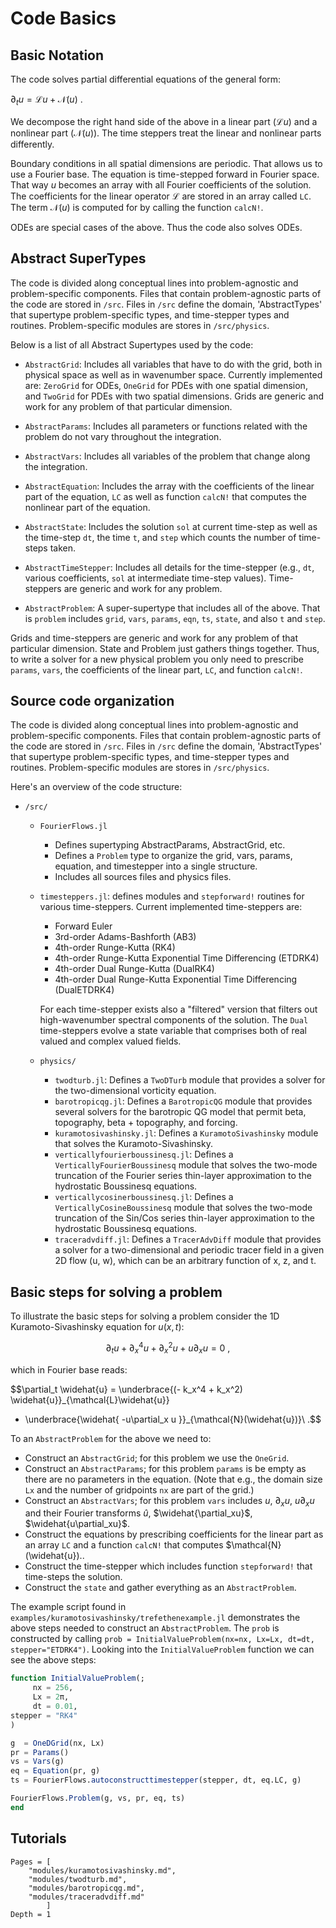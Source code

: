 # Code Basics


## Basic Notation

The code solves partial differential equations of the general form:

$\partial_t u = \mathcal{L}u + \mathcal{N}(u)\ .$

We decompose the right hand side of the above in a linear part ($\mathcal{L}u$)
and a nonlinear part ($\mathcal{N}(u)$). The time steppers treat the linear and
nonlinear parts differently.

Boundary conditions in all spatial dimensions are periodic. That allows us to use
a Fourier base. The equation is time-stepped forward in Fourier space. That way
$u$ becomes an array with all Fourier coefficients of the solution. The coefficients
for the linear operator $\mathcal{L}$ are stored in an array called `LC`. The term
$\mathcal{N}(u)$ is computed for by calling the function `calcN!`.

ODEs are special cases of the above. Thus the code also solves ODEs.



## Abstract SuperTypes

The code is divided along conceptual lines into problem-agnostic and
problem-specific components. Files that contain problem-agnostic parts
of the code are stored in `/src`. Files in `/src` define the domain,
'AbstractTypes' that supertype problem-specific types, and
time-stepper types and routines. Problem-specific modules are stores
in `/src/physics`.

Below is a list of all Abstract Supertypes used by the code:

- `AbstractGrid`: Includes all variables that have to do with the grid, both in
physical space as well as in wavenumber space. Currently implemented are:
`ZeroGrid` for ODEs, `OneGrid` for PDEs with one spatial dimension, and `TwoGrid`
for PDEs with two spatial dimensions. Grids are generic and work for any problem
of that particular dimension.

- `AbstractParams`: Includes all parameters or functions related with the problem
do not vary throughout the integration.

- `AbstractVars`: Includes all variables of the problem that change along the
integration.

- `AbstractEquation`: Includes the array with the coefficients of the linear part
of the equation, `LC` as well as function `calcN!` that computes the nonlinear
part of the equation.

- `AbstractState`: Includes the solution `sol` at current time-step as well as
the time-step `dt`, the time `t`, and `step` which counts the number of
time-steps taken.

- `AbstractTimeStepper`: Includes all details for the time-stepper (e.g., `dt`,
  various coefficients, `sol` at intermediate time-step values). Time-steppers
  are generic and work for any problem.

- `AbstractProblem`: A super-supertype that includes all of the above. That is
`problem` includes `grid`, `vars`, `params`, `eqn`, `ts`, `state`, and also `t`
and `step`.

Grids and time-steppers are generic and work for any problem of that particular
dimension. State and Problem just gathers things together. Thus, to write a solver
for a new physical problem you only need to prescribe `params`, `vars`, the
coefficients of the linear part, `LC`, and function `calcN!`.


## Source code organization

The code is divided along conceptual lines into problem-agnostic and
problem-specific components. Files that contain problem-agnostic parts
of the code are stored in `/src`. Files in `/src` define the domain,
'AbstractTypes' that supertype problem-specific types, and
time-stepper types and routines. Problem-specific modules are stores
in `/src/physics`.

Here's an overview of the code structure:

- `/src/`
    - `FourierFlows.jl`
        - Defines supertyping AbstractParams, AbstractGrid, etc.
        - Defines a `Problem` type to organize the grid, vars, params,
            equation, and timestepper into a single structure.
        - Includes all sources files and physics files.
   - `timesteppers.jl`: defines modules and `stepforward!` routines for
        various time-steppers. Current implemented time-steppers are:
        - Forward Euler
        - 3rd-order Adams-Bashforth (AB3)
        - 4th-order Runge-Kutta (RK4)
        - 4th-order Runge-Kutta Exponential Time Differencing (ETDRK4)
        - 4th-order Dual Runge-Kutta (DualRK4)
        - 4th-order Dual Runge-Kutta Exponential Time Differencing (DualETDRK4)

        For each time-stepper exists also a "filtered" version that filters
        out high-wavenumber spectral components of the solution. The `Dual`
        time-steppers evolve a state variable that comprises both of real valued
        and complex valued fields.

    - `physics/`
        - `twodturb.jl`: Defines a `TwoDTurb` module that provides a
                solver for the two-dimensional vorticity equation.
        - `barotropicqg.jl`: Defines a `BarotropicQG` module that provides
                several solvers for the barotropic QG model that permit beta,
                topography, beta + topography, and forcing.
        - `kuramotosivashinsky.jl`: Defines a `KuramotoSivashinsky` module that
                solves the Kuramoto-Sivashinsky.
        - `verticallyfourierboussinesq.jl`: Defines a `VerticallyFourierBoussinesq` module that
                solves the two-mode truncation of the Fourier series thin-layer approximation to the hydrostatic Boussinesq equations.
        - `verticallycosinerboussinesq.jl`: Defines a `VerticallyCosineBoussinesq` module that
                solves the two-mode truncation of the Sin/Cos series thin-layer approximation to the hydrostatic Boussinesq equations.
        - `traceradvdiff.jl`: Defines a `TracerAdvDiff` module that
                provides a solver for a two-dimensional and periodic tracer
                field in a given 2D flow (u, w), which can be an arbitrary
                function of x, z, and t.



## Basic steps for solving a problem

To illustrate the basic steps for solving a problem consider the 1D
Kuramoto-Sivashinsky equation for $u(x, t)$:

$$\partial_t u + \partial_x^4 u + \partial_x^2 u + u\partial_x u = 0\ ,$$

which in Fourier base reads:

$$\partial_t \widehat{u} = \underbrace{(- k_x^4 + k_x^2) \widehat{u}}_{\mathcal{L}\widehat{u}}
+ \underbrace{\widehat{ -u\partial_x u }}_{\mathcal{N}(\widehat{u})}\ .$$


To an `AbstractProblem` for the above we need to:
- Construct an `AbstractGrid`; for this problem we use the `OneGrid`.
- Construct an `AbstractParams`; for this problem `params` is be empty as
there are no parameters in the equation. (Note that e.g., the domain size `Lx`
  and the number of gridpoints `nx` are part of the grid.)
- Construct an `AbstractVars`; for this problem `vars` includes $u$, $\partial_xu$,
$u\partial_xu$ and their Fourier transforms $\widehat{u}$, $\widehat{\partial_xu}$, $\widehat{u\partial_xu}$.
- Construct the equations by prescribing coefficients for the linear part as an
array `LC` and a function `calcN!` that computes $\mathcal{N}(\widehat{u})..
- Construct the time-stepper which includes function `stepforward!` that time-steps the solution.
- Construct the `state` and gather everything as an `AbstractProblem`.


The example script found in  `examples/kuramotosivashinsky/trefethenexample.jl`
demonstrates the above steps needed to construct an `AbstractProblem`. The `prob` 
is constructed by calling `prob = InitialValueProblem(nx=nx, Lx=Lx, dt=dt, stepper="ETDRK4")`.
Looking into the  `InitialValueProblem` function we can see the above steps:
```julia
function InitialValueProblem(;
     nx = 256,
     Lx = 2π,
     dt = 0.01,
stepper = "RK4"
)

g  = OneDGrid(nx, Lx)
pr = Params()
vs = Vars(g)
eq = Equation(pr, g)
ts = FourierFlows.autoconstructtimestepper(stepper, dt, eq.LC, g)

FourierFlows.Problem(g, vs, pr, eq, ts)
end
```


## Tutorials

```@contents
Pages = [
    "modules/kuramotosivashinsky.md",
    "modules/twodturb.md",
    "modules/barotropicqg.md",
    "modules/traceradvdiff.md"
        ]
Depth = 1
```
